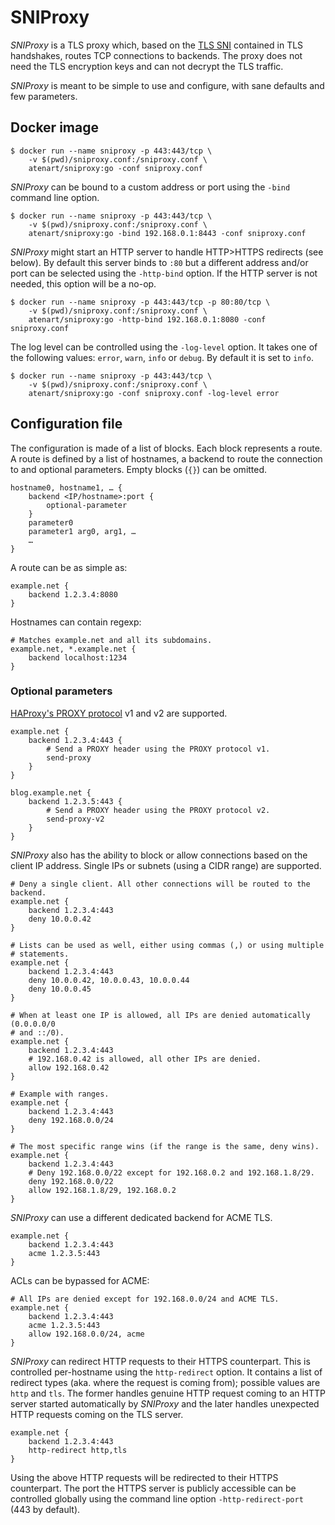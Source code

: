 # SNIProxy

_SNIProxy_ is a TLS proxy which, based on the
[TLS SNI](https://en.wikipedia.org/wiki/Server_Name_Indication) contained in TLS
handshakes, routes TCP connections to backends. The proxy does not need the TLS
encryption keys and can not decrypt the TLS traffic.

_SNIProxy_ is meant to be simple to use and configure, with sane defaults and
few parameters.

## Docker image

```shell
$ docker run --name sniproxy -p 443:443/tcp \
	-v $(pwd)/sniproxy.conf:/sniproxy.conf \
	atenart/sniproxy:go -conf sniproxy.conf
```

_SNIProxy_ can be bound to a custom address or port using the `-bind` command
line option.

```shell
$ docker run --name sniproxy -p 443:443/tcp \
	-v $(pwd)/sniproxy.conf:/sniproxy.conf \
	atenart/sniproxy:go -bind 192.168.0.1:8443 -conf sniproxy.conf
```

_SNIProxy_ might start an HTTP server to handle HTTP>HTTPS redirects (see
below). By default this server binds to `:80` but a different address and/or
port can be selected using the `-http-bind` option. If the HTTP server is not
needed, this option will be a no-op.

```shell
$ docker run --name sniproxy -p 443:443/tcp -p 80:80/tcp \
	-v $(pwd)/sniproxy.conf:/sniproxy.conf \
	atenart/sniproxy:go -http-bind 192.168.0.1:8080 -conf sniproxy.conf
```

The log level can be controlled using the `-log-level` option. It takes one of
the following values: `error`, `warn`, `info` or `debug`. By default it is set
to `info`.

```shell
$ docker run --name sniproxy -p 443:443/tcp \
	-v $(pwd)/sniproxy.conf:/sniproxy.conf \
	atenart/sniproxy:go -conf sniproxy.conf -log-level error
```

## Configuration file

The configuration is made of a list of blocks. Each block represents a route. A
route is defined by a list of hostnames, a backend to route the connection to
and optional parameters. Empty blocks (`{}`) can be omitted.

```
hostname0, hostname1, … {
	backend <IP/hostname>:port {
		optional-parameter
	}
	parameter0
	parameter1 arg0, arg1, …
	…
}
```

A route can be as simple as:

```
example.net {
	backend 1.2.3.4:8080
}
```

Hostnames can contain regexp:

```
# Matches example.net and all its subdomains.
example.net, *.example.net {
	backend localhost:1234
}
```

### Optional parameters

[HAProxy's PROXY protocol](https://www.haproxy.org/download/2.0/doc/proxy-protocol.txt)
v1 and v2 are supported.

```
example.net {
	backend 1.2.3.4:443 {
		# Send a PROXY header using the PROXY protocol v1.
		send-proxy
	}
}

blog.example.net {
	backend 1.2.3.5:443 {
		# Send a PROXY header using the PROXY protocol v2.
		send-proxy-v2
	}
}
```

_SNIProxy_ also has the ability to block or allow connections based on the
client IP address. Single IPs or subnets (using a CIDR range) are supported.

```
# Deny a single client. All other connections will be routed to the backend.
example.net {
	backend 1.2.3.4:443
	deny 10.0.0.42
}

# Lists can be used as well, either using commas (,) or using multiple
# statements.
example.net {
	backend 1.2.3.4:443
	deny 10.0.0.42, 10.0.0.43, 10.0.0.44
	deny 10.0.0.45
}

# When at least one IP is allowed, all IPs are denied automatically (0.0.0.0/0
# and ::/0).
example.net {
	backend 1.2.3.4:443
	# 192.168.0.42 is allowed, all other IPs are denied.
	allow 192.168.0.42
}

# Example with ranges.
example.net {
	backend 1.2.3.4:443
	deny 192.168.0.0/24
}

# The most specific range wins (if the range is the same, deny wins).
example.net {
	backend 1.2.3.4:443
	# Deny 192.168.0.0/22 except for 192.168.0.2 and 192.168.1.8/29.
	deny 192.168.0.0/22
	allow 192.168.1.8/29, 192.168.0.2
}
```

_SNIProxy_ can use a different dedicated backend for ACME TLS.

```
example.net {
	backend 1.2.3.4:443
	acme 1.2.3.5:443
}
```

ACLs can be bypassed for ACME:

```
# All IPs are denied except for 192.168.0.0/24 and ACME TLS.
example.net {
	backend 1.2.3.4:443
	acme 1.2.3.5:443
	allow 192.168.0.0/24, acme
}
```

_SNIProxy_ can redirect HTTP requests to their HTTPS counterpart. This is
controlled per-hostname using the `http-redirect` option. It contains a list of
redirect types (aka. where the request is coming from); possible values are
`http` and `tls`. The former handles genuine HTTP request coming to an HTTP
server started automatically by _SNIProxy_ and the later handles unexpected HTTP
requests coming on the TLS server.

```
example.net {
	backend 1.2.3.4:443
	http-redirect http,tls
}
```

Using the above HTTP requests will be redirected to their HTTPS counterpart. The
port the HTTPS server is publicly accessible can be controlled globally using
the command line option `-http-redirect-port` (443 by default).
